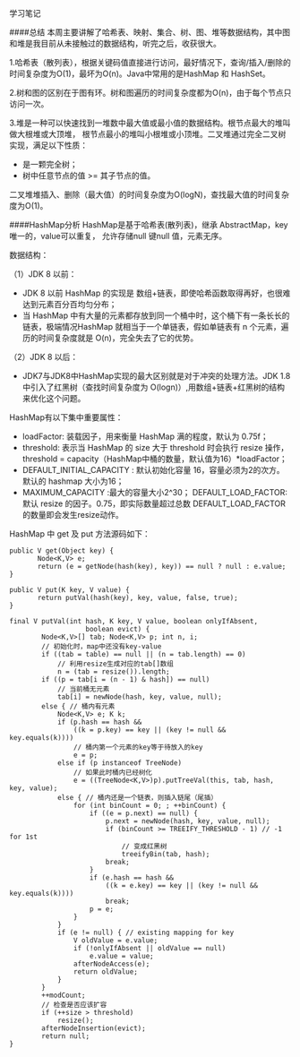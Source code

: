 学习笔记

####总结
本周主要讲解了哈希表、映射、集合、树、图、堆等数据结构，其中图和堆是我目前从未接触过的数据结构，听完之后，收获很大。

1.哈希表（散列表），根据关键码值直接进行访问，最好情况下，查询/插入/删除的时间复杂度为O(1)，最坏为O(n)。Java中常用的是HashMap 和 HashSet。

2.树和图的区别在于图有环。树和图遍历的时间复杂度都为O(n)，由于每个节点只访问一次。

3.堆是一种可以快速找到一堆数中最大值或最小值的数据结构。根节点最大的堆叫做大根堆或大顶堆，
根节点最小的堆叫小根堆或小顶堆。二叉堆通过完全二叉树实现，满足以下性质：
* 是一颗完全树；
* 树中任意节点的值 >= 其子节点的值。

二叉堆堆插入、删除（最大值）的时间复杂度为O(logN)，查找最大值的时间复杂度为O(1)。

####HashMap分析
HashMap是基于哈希表(散列表)，继承 AbstractMap，key唯一的，value可以重复，
允许存储null 键null 值，元素无序。

数据结构：

（1）JDK 8 以前：
* JDK 8 以前 HashMap 的实现是 数组+链表，即使哈希函数取得再好，也很难达到元素百分百均匀分布；
* 当 HashMap 中有大量的元素都存放到同一个桶中时，这个桶下有一条长长的链表，极端情况HashMap 就相当于一个单链表，假如单链表有 n 个元素，遍历的时间复杂度就是 O(n)，完全失去了它的优势。

（2）JDK 8 以后：
* JDK7与JDK8中HashMap实现的最大区别就是对于冲突的处理方法。JDK 1.8 中引入了红黑树（查找时间复杂度为 O(logn)）,用数组+链表+红黑树的结构来优化这个问题。

HashMap有以下集中重要属性：
* loadFactor: 装载因子，用来衡量 HashMap 满的程度，默认为 0.75f；
* threshold: 表示当 HashMap 的 size 大于 threshold 时会执行 resize 操作，threshold = capacity（HashMap中桶的数量，默认值为16）*loadFactor；
* DEFAULT_INITIAL_CAPACITY : 默认初始化容量 16，容量必须为2的次方。默认的 hashmap 大小为16；
* MAXIMUM_CAPACITY :最大的容量大小2^30；
DEFAULT_LOAD_FACTOR: 默认 resize 的因子。0.75，即实际数量超过总数 DEFAULT_LOAD_FACTOR 的数量即会发生resize动作。

HashMap 中 get 及 put 方法源码如下：
```
public V get(Object key) {
       Node<K,V> e;
       return (e = getNode(hash(key), key)) == null ? null : e.value;
}

public V put(K key, V value) {
       return putVal(hash(key), key, value, false, true);
}

final V putVal(int hash, K key, V value, boolean onlyIfAbsent,
                   boolean evict) {
        Node<K,V>[] tab; Node<K,V> p; int n, i;
        // 初始化时，map中还没有key-value
        if ((tab = table) == null || (n = tab.length) == 0)
            // 利用resize生成对应的tab[]数组
            n = (tab = resize()).length;
        if ((p = tab[i = (n - 1) & hash]) == null)
            // 当前桶无元素
            tab[i] = newNode(hash, key, value, null);
        else { // 桶内有元素
            Node<K,V> e; K k;
            if (p.hash == hash &&
                ((k = p.key) == key || (key != null && key.equals(k))))
                // 桶内第一个元素的key等于待放入的key
                e = p;
            else if (p instanceof TreeNode)
                // 如果此时桶内已经树化
                e = ((TreeNode<K,V>)p).putTreeVal(this, tab, hash, key, value);
            else { // 桶内还是一个链表，则插入链尾（尾插）
                for (int binCount = 0; ; ++binCount) {
                    if ((e = p.next) == null) {
                        p.next = newNode(hash, key, value, null);
                        if (binCount >= TREEIFY_THRESHOLD - 1) // -1 for 1st
                            // 变成红黑树
                            treeifyBin(tab, hash);
                        break;
                    }
                    if (e.hash == hash &&
                        ((k = e.key) == key || (key != null && key.equals(k))))
                        break;
                    p = e;
                }
            }
            if (e != null) { // existing mapping for key
                V oldValue = e.value;
                if (!onlyIfAbsent || oldValue == null)
                    e.value = value;
                afterNodeAccess(e);
                return oldValue;
            }
        }
        ++modCount;
        // 检查是否应该扩容
        if (++size > threshold)
            resize();
        afterNodeInsertion(evict);
        return null;
}
```

